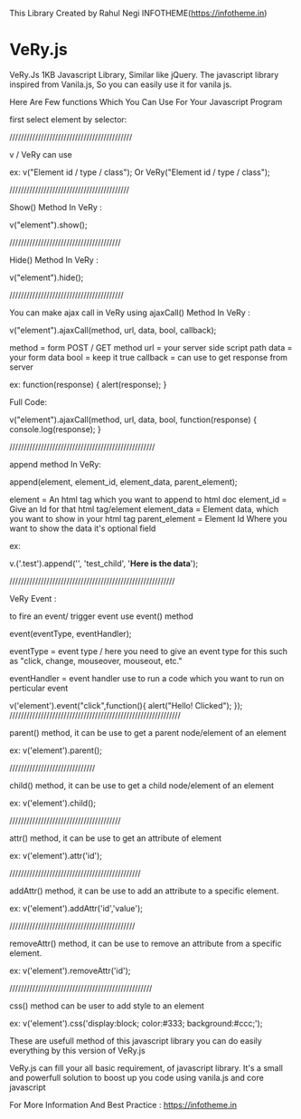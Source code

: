 This Library Created by Rahul Negi INFOTHEME(https://infotheme.in)

# VeRy.js
VeRy.Js 1KB Javascript Library, Similar like jQuery. The javascript library inspired from Vanila.js, So you can easily use it for vanila js.


Here Are Few functions Which You Can Use For Your Javascript Program

first select element by selector:

///////////////////////////////////////////

v / VeRy can use

ex:
v("Element id / type / class"); Or VeRy("Element id / type / class");

//////////////////////////////////////////

Show() Method In VeRy :

v("element").show();

///////////////////////////////////////

Hide() Method In VeRy :

v("element").hide();

////////////////////////////////////////

You can make ajax call in VeRy using ajaxCall() Method In VeRy :

v("element").ajaxCall(method, url, data, bool, callback);

method  =  form POST / GET method
url = your server side script path
data = your form data
bool = keep it true
callback =  can use to get response from server 

ex:
function(response)
{
  alert(response);
}

Full Code:

v("element").ajaxCall(method, url, data, bool, function(response)
{
  console.log(response);
}

///////////////////////////////////////////////////

append method In VeRy:

append(element, element_id, element_data, parent_element);

element = An html tag which you want to append to html doc
element_id = Give an Id for that html tag/element
element_data = Element data, which you want to show in your html tag
parent_element = Element Id Where you want to show the data it's optional field

ex:
<div class="test"></div>
v.('.test').append('<span>', 'test_child', '<b>Here is the data</b>');

//////////////////////////////////////////////////////////

VeRy Event :

to fire an event/ trigger event use event() method 

event(eventType, eventHandler);

eventType = event type / here you need to give an event type for this such as "click, change, mouseover, mouseout, etc."

eventHandler = event handler use to run a code which you want to run on perticular event


v('element').event("click",function(){
     alert("Hello! Clicked");
});
////////////////////////////////////////////////////////////

parent() method, it can be use to get a parent node/element of an element

ex: 
v('element').parent();


//////////////////////////////

child() method, it can be use to get a child node/element of an element

ex:
v('element').child();

///////////////////////////////////////

attr() method, it can be use to get an attribute of element

ex:
v('element').attr('id');

//////////////////////////////////////////////

addAttr() method, it can be use to add an attribute to a specific element.

ex:
v('element').addAttr('id','value');

////////////////////////////////////////////


removeAttr() method, it can be use to remove an attribute from a specific element.

ex:
v('element').removeAttr('id');

//////////////////////////////////////////////////

css() method can be user to add style to an element

ex:
v('element').css('display:block; color:#333; background:#ccc;');


These are usefull method of this javascript library you can do easily everything by this version of VeRy.js

VeRy.js can fill your all basic requirement, of javascript library. It's a small and powerfull solution to boost up you code using vanila.js and core javascript

For More Information And Best Practice : https://infotheme.in
